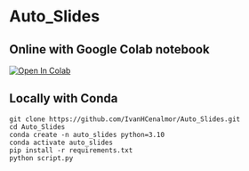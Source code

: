 # Auto_Slides

## Online with Google Colab notebook

[![Open In Colab](https://colab.research.google.com/assets/colab-badge.svg)](https://colab.research.google.com/github/IvanHCenalmor/Auto_Slides/blob/main/Generate_presentations.ipynb)


## Locally with Conda

```
git clone https://github.com/IvanHCenalmor/Auto_Slides.git
cd Auto_Slides
conda create -n auto_slides python=3.10
conda activate auto_slides
pip install -r requirements.txt
python script.py
```